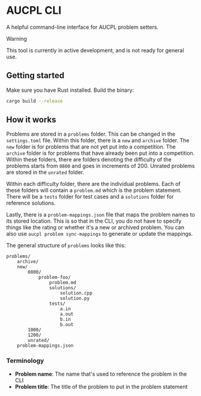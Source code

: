 # AUCPL CLI

A helpful command-line interface for AUCPL problem setters.

> [!WARNING]
> This tool is currently in active development, and is not ready for general use.

## Getting started

Make sure you have Rust installed. Build the binary:

```sh
cargo build --release
```

## How it works

Problems are stored in a `problems` folder. This can be changed in the `settings.toml` file. Within this folder, there is a `new` and `archive` folder. The `new` folder is for problems that are not yet put into a competition. The `archive` folder is for problems that have already been put into a competition. Within these folders, there are folders denoting the difficulty of the problems starts from `0800` and goes in increments of 200. Unrated problems are stored in the `unrated` folder.

Within each difficulty folder, there are the individual problems. Each of these folders will contain a `problem.md` which is the problem statement. There will be a `tests` folder for test cases and a `solutions` folder for reference solutions.

Lastly, there is a `problem-mappings.json` file that maps the problem names to its stored location. This is so that in the CLI, you do not have to specify things like the rating or whether it's a new or archived problem. You can also use `aucpl problem sync-mappings` to generate or update the mappings.

The general structure of `problems` looks like this:

```
problems/
    archive/
    new/
        0800/
            problem-foo/
                problem.md
                solutions/
                    solution.cpp
                    solution.py
                tests/
                    a.in
                    a.out
                    b.in
                    b.out
        1000/
        1200/
        unrated/
    problem-mappings.json
```

### Terminology

- **Problem name**: The name that's used to reference the problem in the CLI
- **Problem title**: The title of the problem to put in the problem statement

